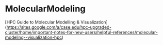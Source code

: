 # MolecularModeling
[HPC Guide to Molecular Modelling &amp; Visualization] (https://sites.google.com/a/case.edu/hpc-upgraded-cluster/home/important-notes-for-new-users/helpful-references/molecular-modeling--visualization-hpc)
